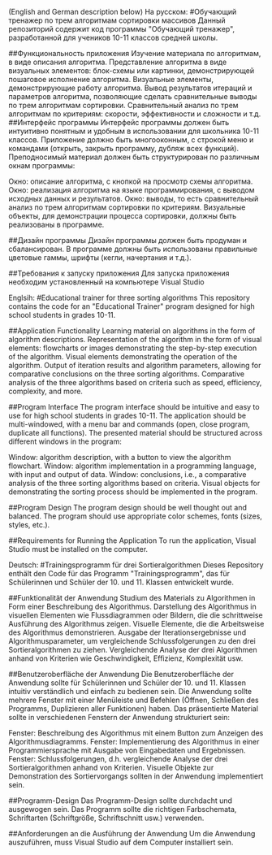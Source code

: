 (English and German description below)
На русском:
#Обучающий тренажер по трем алгоритмам сортировки массивов
Данный репозиторий содержит код программы "Обучающий тренажер", разработанной для учеников 10-11 классов средней школы.

##Функциональность приложения
Изучение материала по алгоритмам, в виде описания алгоритма.
Представление алгоритма в виде визуальных элементов: блок-схемы или картинки, демонстрирующей пошаговое исполнение алгоритма.
Визуальные элементы, демонстрирующие работу алгоритма.
Вывод результатов итераций и параметров алгоритма, позволяющие сделать сравнительные выводы по трем алгоритмам сортировки.
Сравнительный анализ по трем алгоритмам по критериям: скорости, эффективности и сложности и т.д.
##Интерфейс программы
Интерфейс программы должен быть интуитивно понятным и удобным в использовании для школьника 10-11 классов. Приложение должно быть многооконным, с строкой меню и командами (открыть, закрыть программу, дубляж всех функций). Преподносимый материал должен быть структурирован по различным окнам программы:

Окно: описание алгоритма, с кнопкой на просмотр схемы алгоритма.
Окно: реализация алгоритма на языке программирования, с выводом исходных данных и результатов.
Окно: выводы, то есть сравнительный анализ по трем алгоритмам сортировки по критериям.
Визуальные объекты, для демонстрации процесса сортировки, должны быть реализованы в программе.

##Дизайн программы
Дизайн программы должен быть продуман и сбалансирован. В программе должны быть использованы правильные цветовые гаммы, шрифты (кегли, начертания и т.д.).

##Требования к запуску приложения
Для запуска приложения необходим установленный на компьютере Visual Studio

Englsih:
#Educational trainer for three sorting algorithms
This repository contains the code for an "Educational Trainer" program designed for high school students in grades 10-11.

##Application Functionality
Learning material on algorithms in the form of algorithm descriptions.
Representation of the algorithm in the form of visual elements: flowcharts or images demonstrating the step-by-step execution of the algorithm.
Visual elements demonstrating the operation of the algorithm.
Output of iteration results and algorithm parameters, allowing for comparative conclusions on the three sorting algorithms.
Comparative analysis of the three algorithms based on criteria such as speed, efficiency, complexity, and more.

##Program Interface
The program interface should be intuitive and easy to use for high school students in grades 10-11. The application should be multi-windowed, with a menu bar and commands (open, close program, duplicate all functions). The presented material should be structured across different windows in the program:

Window: algorithm description, with a button to view the algorithm flowchart.
Window: algorithm implementation in a programming language, with input and output of data.
Window: conclusions, i.e., a comparative analysis of the three sorting algorithms based on criteria.
Visual objects for demonstrating the sorting process should be implemented in the program.

##Program Design
The program design should be well thought out and balanced. The program should use appropriate color schemes, fonts (sizes, styles, etc.).

##Requirements for Running the Application
To run the application, Visual Studio must be installed on the computer.

Deutsch:
#Trainingsprogramm für drei Sortieralgorithmen
Dieses Repository enthält den Code für das Programm "Trainingsprogramm", das für Schülerinnen und Schüler der 10. und 11. Klassen entwickelt wurde.

##Funktionalität der Anwendung
Studium des Materials zu Algorithmen in Form einer Beschreibung des Algorithmus.
Darstellung des Algorithmus in visuellen Elementen wie Flussdiagrammen oder Bildern, die die schrittweise Ausführung des Algorithmus zeigen.
Visuelle Elemente, die die Arbeitsweise des Algorithmus demonstrieren.
Ausgabe der Iterationsergebnisse und Algorithmusparameter, um vergleichende Schlussfolgerungen zu den drei Sortieralgorithmen zu ziehen.
Vergleichende Analyse der drei Algorithmen anhand von Kriterien wie Geschwindigkeit, Effizienz, Komplexität usw.

##Benutzeroberfläche der Anwendung
Die Benutzeroberfläche der Anwendung sollte für Schülerinnen und Schüler der 10. und 11. Klassen intuitiv verständlich und einfach zu bedienen sein. Die Anwendung sollte mehrere Fenster mit einer Menüleiste und Befehlen (Öffnen, Schließen des Programms, Duplizieren aller Funktionen) haben. Das präsentierte Material sollte in verschiedenen Fenstern der Anwendung strukturiert sein:

Fenster: Beschreibung des Algorithmus mit einem Button zum Anzeigen des Algorithmusdiagramms.
Fenster: Implementierung des Algorithmus in einer Programmiersprache mit Ausgabe von Eingabedaten und Ergebnissen.
Fenster: Schlussfolgerungen, d.h. vergleichende Analyse der drei Sortieralgorithmen anhand von Kriterien.
Visuelle Objekte zur Demonstration des Sortiervorgangs sollten in der Anwendung implementiert sein.

##Programm-Design
Das Programm-Design sollte durchdacht und ausgewogen sein. Das Programm sollte die richtigen Farbschemata, Schriftarten (Schriftgröße, Schriftschnitt usw.) verwenden.

##Anforderungen an die Ausführung der Anwendung
Um die Anwendung auszuführen, muss Visual Studio auf dem Computer installiert sein.
